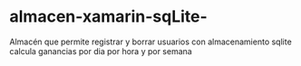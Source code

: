 # almacen-xamarin-sqLite-
Almacén que permite registrar y borrar usuarios con almacenamiento sqlite calcula ganancias por dia por hora y por semana 
